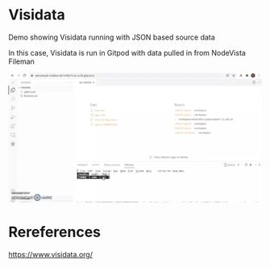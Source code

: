 # Visidata

Demo showing Visidata running with JSON based source data

In this case, Visidata is run in Gitpod with data pulled in from NodeVista Fileman

![Alt text](visidata.webp?raw=true "visidata")

# Rereferences

https://www.visidata.org/
